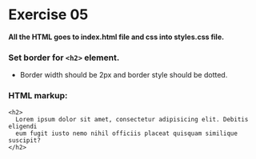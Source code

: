 # Exercise 05

**All the HTML goes to index.html file and css into styles.css file.**    

### Set border for `<h2>` element.

* Border width should be 2px and border style should be dotted.

### HTML markup:

```
<h2>
  Lorem ipsum dolor sit amet, consectetur adipisicing elit. Debitis eligendi
  eum fugit iusto nemo nihil officiis placeat quisquam similique suscipit?
</h2>
```
